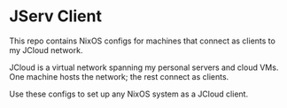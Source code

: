 # JServ Client
This repo contains NixOS configs for machines that connect as clients to my JCloud network.

JCloud is a virtual network spanning my personal servers and cloud VMs. One machine hosts the network; the rest connect as clients.

Use these configs to set up any NixOS system as a JCloud client.
